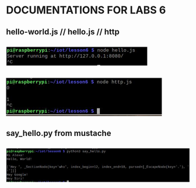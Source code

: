 # DOCUMENTATIONS FOR LABS 6
## hello-world.js // hello.js // http
## ![hello](pics/hello.JPG)
## ![http](pics/http.JPG)

## say_hello.py from mustache
## ![sayhello](pics/sayhello.JPG)
